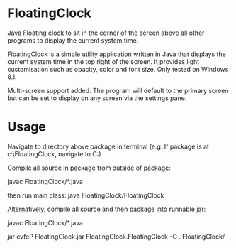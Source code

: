 # FloatingClock
Java Floating clock to sit in the corner of the screen above all other programs to display the current system time. 

FloatingClock is a simple utility application written in Java that displays the current system time in the top right of the screen. 
It provides light customisation such as opacity, color and font size. Only tested on Windows 8.1. 

Multi-screen support added. The program will default to the primary screen but can be set to display on any screen via the settings pane.

# Usage
Navigate to directory above package in terminal (e.g. If package is at c:\FloatingClock, navigate to C:\)

Compile all source in package from outside of package:

javac FloatingClock/*.java

then run main class:
java FloatingClock/FloatingClock

Alternatively, compile all source and then package into runnable jar:

javac FloatingClock/*.java

jar cvfeP FloatingClock.jar FloatingClock.FloatingClock -C . FloatingClock/

